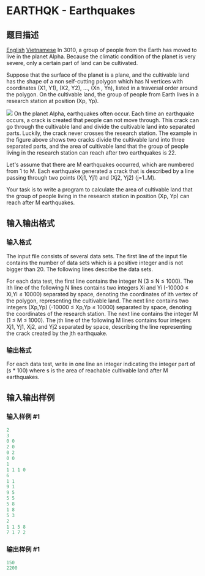 # EARTHQK - Earthquakes

## 题目描述

[English](/problems/EARTHQK/en/) [Vietnamese](/problems/EARTHQK/vn/) In 3010, a group of people from the Earth has moved to live in the planet Alpha. Because the climatic condition of the planet is very severe, only a certain part of land can be cultivated.

Suppose that the surface of the planet is a plane, and the cultivable land has the shape of a non self-cutting polygon which has N vertices with coordinates (X1, Y1), (X2, Y2), ..., (Xn , Yn), listed in a traversal order around the polygon. On the cultivable land, the group of people from Earth lives in a research station at position (Xp, Yp).

![](https://cdn.luogu.com.cn/upload/vjudge_pic/SP3641/3ed4eeaf3a835ca9a0df764930180e22b2f93486.png) On the planet Alpha, earthquakes often occur. Each time an earthquake occurs, a crack is created that people can not move through. This crack can go through the cultivable land and divide the cultivable land into separated parts. Luckily, the crack never crosses the research station. The example in the figure above shows two cracks divide the cultivable land into three separated parts, and the area of cultivable land that the group of people living in the research station can reach after two earthquakes is 22.

Let's assume that there are M earthquakes occurred, which are numbered from 1 to M. Each earthquake generated a crack that is described by a line passing through two points (Xj1, Yj1) and (Xj2, Yj2) (j=1..M).

Your task is to write a program to calculate the area of cultivable land that the group of people living in the research station in position (Xp, Yp) can reach after M earthquakes.

## 输入输出格式

### 输入格式

 The input file consists of several data sets. The first line of the input file contains the number of data sets which is a positive integer and is not bigger than 20. The following lines describe the data sets.

For each data test, the first line contains the integer N (3 ≤ N ≤ 1000). The ith line of the following N lines contains two integers Xi and Yi (-10000 ≤ Xi,Yi ≤ 10000) separated by space, denoting the coordinates of ith vertex of the polygon, representing the cultivable land. The next line contains two integers (Xp,Yp) (-10000 ≤ Xp,Yp ≤ 10000) separated by space, denoting the coordinates of the research station. The next line contains the integer M (1 ≤ M ≤ 1000). The jth line of the following M lines contains four integers Xj1, Yj1, Xj2, and Yj2 separated by space, describing the line representing the crack created by the jth earthquake.

### 输出格式

 For each data test, write in one line an integer indicating the integer part of (s \* 100) where s is the area of reachable cultivable land after M earthquakes.

## 输入输出样例

### 输入样例 #1

```cpp
2
3
0 0
2 0
0 2
0 0
1
1 1 1 0
6
1 1
9 1
9 5
5 5
5 8
1 8
5 3
2
1 1 5 8
7 1 7 2
```


### 输出样例 #1

```cpp
150
2200
```



